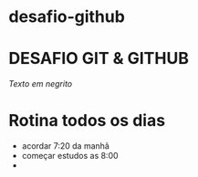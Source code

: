 # desafio-github
# DESAFIO GIT & GITHUB

*Texto em negrito*

# **Rotina todos os dias**

- acordar 7:20 da manhã
- começar estudos as 8:00
- 

